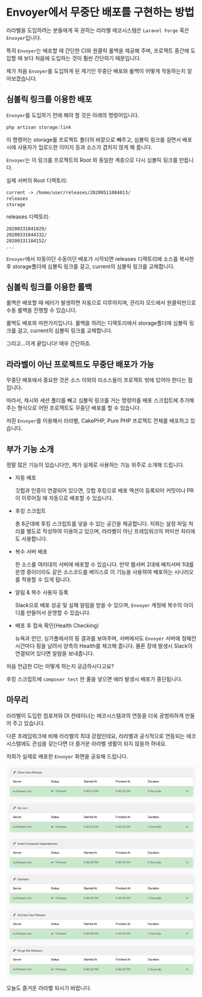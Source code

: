 # Envoyer에서 무중단 배포를 구현하는 방법

라라벨을 도입하려는 분들에게 꼭 권하는 라라벨 에코시스템은 `Laravel Forge` 혹은 `Envoyer`입니다.

특히 `Envoyer`는 배포할 때 간단한 CI와 원클릭 롤백을 제공해 주며, 프로젝트 중간에 도입할 때 보다 처음에 도입하는 것이 훨씬 간단하기 때문입니다.

제가 처음 `Envoyer`를 도입하게 된 계기인 무중단 배포와 롤백이 어떻게 작동하는지 알아보겠습니다.

## 심볼릭 링크를 이용한 배포

`Envoyer`를 도입하기 전에 해야 할 것은 아래의 명령어입니다.

```sh
php artisan storage:link
```

이 명령어는 storage를 프로젝트 폴더의 바깥으로 빼주고, 심볼릭 링크를 걸면서 배포시에 사용자가 업로드한 이미지 등과 소스가 겹치지 않게 해 줍니다.

`Envoyer`는 이 링크를 프로젝트의 Root 와 동일한 계층으로 다시 심볼릭 링크를 만듭니다.

실제 서버의 Root 디렉토리:

```
current -> /home/user/releases/20200511084013/
releases
storage
```

releases 디렉토리:

```
20200331041029/
20200331044332/
20200331104152/
...
```

`Envoyer`에서 자동이던 수동이던 배포가 시작되면 releases 디렉토리에 소스를 복사한 후 storage폴더에 심볼릭 링크를 걸고, current의 심볼릭 링크를 교체합니다.

## 심볼릭 링크를 이용한 롤백

롤백은 배포할 때 에러가 발생하면 자동으로 이루어지며, 관리자 모드에서 원클릭만으로 수동 롤백을 진행할 수 있습니다.

롤백도 배포와 마찬가지입니다. 롤백을 하려는 디렉토리에서 storage폴더에 심볼릭 링크를 걸고, current의 심볼릭 링크를 교체합니다.

그리고...이게 끝입니다! 매우 간단하죠.

## 라라벨이 아닌 프로젝트도 무중단 배포가 가능

무중단 배포에서 중요한 것은 소스 이외의 리소스들이 프로젝트 밖에 있어야 한다는 점입니다.

따라서, 캐시와 세션 폴더를 빼고 심볼릭 링크를 거는 명령어를 배포 스크립트에 추가해 주는 형식으로 어떤 프로젝트도 무중단 배포를 할 수 있습니다.

저흰 `Envoyer`를 이용해서 라라벨, CakePHP, Pure PHP 프로젝트 전체를 배포하고 있습니다.

## 부가 기능 소개

정말 많은 기능이 있습니다만, 제가 실제로 사용하는 기능 위주로 소개해 드립니다.

- 자동 배포

  깃헙과 인증이 연결되어 있으면, 깃헙 후킹으로 배포 엑션이 등록되어 커밋이나 PR이 이루어질 때 자동으로 배포할 수 있습니다.

- 후킹 스크립트

  총 8군데에 후킹 스크립트를 넣을 수 있는 공간을 제공합니다. 저희는 설정 파일 처리를 별도로 작성하여 이용하고 있으며, 라라벨이 아닌 프레임워크의 퍼미션 처리에도 사용합니다.

- 복수 서버 배포

  한 소스를 여러대의 서버에 배포할 수 있습니다. 만약 웹서버 2대에 배치서버 1대를 운영 중이더라도 같은 소스코드를 베이스로 이 기능을 사용하여 배포하는 시나리오를 적용할 수 있게 됩니다.

- 알림 & 복수 사용자 등록

  Slack으로 배포 성공 및 실패 알림을 받을 수 있으며, `Envoyer` 계정에 복수의 아이디를 만들어서 운영할 수 있습니다.

- 배포 후 접속 확인(Health Checking)

  뉴욕과 런던, 싱가폴에서의 핑 결과를 보여주며, 서버에서도 `Envoyer` 서버에 정해진 시간마다 핑을 날려서 양측의 Health를 체크해 줍니다. 물론 장애 발생시 Slack이 연결되어 있다면 알람을 보내줍니다.

처음 언급한 CI는 어떻게 하는지 궁금하시다고요?

후킹 스크립트에 `composer test` 한 줄을 넣으면 에러 발생시 배포가 중단됩니다.

## 마무리

라라벨이 도입한 컴포져와 DI 컨테이너는 에코시스템과의 연동을 더욱 광범위하게 만들어 주고 있습니다.

다른 프레임워크에 비해 라라벨의 최대 강점인데요, 라라벨과 공식적으로 연동되는 에코시스템에도 관심을 갖는다면 더 즐거운 라라벨 생활이 되지 않을까 하네요.

저희가 실제로 배포한 `Envoyer` 화면을 공유해 드립니다.

![실제 배포 후의 화면](resources/how-to-deploy-zero-time-in-envoyer/1.png)

오늘도 즐거운 라라벨 되시기 바랍니다.
